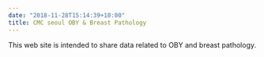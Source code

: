 ```yaml
---
date: "2018-11-28T15:14:39+10:00"
title: CMC seoul OBY & Breast Pathology
---
```


This web site is intended to share data related to OBY and breast pathology. 
